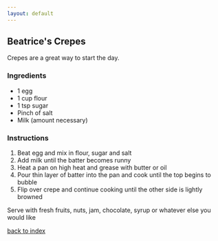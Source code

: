 ```yaml
---
layout: default
---
```


<!---
This is a comment. Note the triple dash to start, but double to end
-->

## Beatrice's Crepes
<!---
Put your name or github username somewhere
-->
Crepes are a great way to start the day.

### Ingredients
- 1 egg
- 1 cup flour
- 1 tsp sugar
- Pinch of salt
- Milk (amount necessary)

### Instructions
1. Beat egg and mix in flour, sugar and salt
2. Add milk until the batter becomes runny
3. Heat a pan on high heat and grease with butter or oil
4. Pour thin layer of batter into the pan and cook until the top begins to bubble
5. Flip over crepe and continue cooking until the other side is lightly browned

Serve with fresh fruits, nuts, jam, chocolate, syrup or whatever else you would like

<!--
Keep this link to return to the index
-->
[back to index](../)